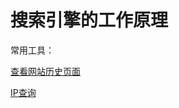 # 搜索引擎的工作原理

常用工具：

[查看网站历史页面](http://web.archive.org "web.archive.org")

[IP查询](http://ip.chinaz.com "IP 查询")
